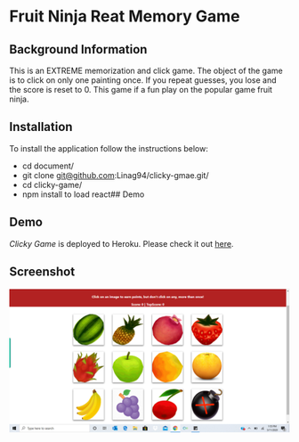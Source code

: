 # Fruit Ninja Reat Memory Game

## Background Information

This is an EXTREME memorization and click game. The object of the game is to click on only one painting once. If you repeat guesses, you lose and the score is reset to 0. This game if a fun play on the popular game fruit ninja.

## Installation

To install the application follow the instructions below:

* cd document/
* git clone git@github.com:Linag94/clicky-gmae.git/
* cd clicky-game/
* npm install to load react## Demo



## Demo
*Clicky Game* is deployed to Heroku. Please check it out [here](https://pure-cliffs-84048.herokuapp.com/).

## Screenshot

![](click-click-away\images\Screenshot%20(1).png)